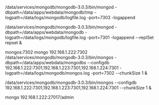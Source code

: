 /data/services/mongodb/mongodb-3.0.3/bin/mongod -dbpath=/data/apps/webdata/mongodb/tmp -logpath=/data/logs/mongodb/logfile.log -port=7303 -logappend

/data/services/mongodb/mongodb-3.0.3/bin/mongod -dbpath=/data/apps/webdata/mongodb -logpath=/data/logs/mongodb/logfile.log -port=7301 -logappend --replSet repset &

mongos:7302  mongo 192.168.1.222:7302
/data/services/mongodb/mongodb-3.0.3/bin/mongos  -dbpath=/data/apps/webdata/mongodbs --configdb 192.168.1.222:7301,192.168.1.223:7301,192.168.1.224:7301 -logpath=/data/logs/mongodb/mongos.log -port=7302 --chunkSize 1 &


/data/services/mongodb/mongodb-3.0.3/bin/mongos  --configdb 192.168.1.222:7301,192.168.1.223:7301,192.168.1.224:7301 --chunkSize 1 &

mongo 192.168.1.222:27017/admin
